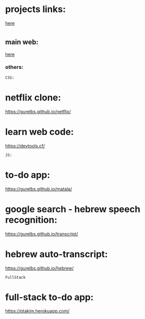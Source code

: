 # projects links: 

<a href="https://gurelbs.github.io/gurelbs/">here</a><h1>

## main web: 

<a href="https://guribs.com/">here</a>

### others: 

`
CSS:
`
# netflix clone: 
https://gurelbs.github.io/netflix/
# learn web code: 
https://devtools.cf/


`
JS:
`
# to-do app: 
https://gurelbs.github.io/matala/
# google search - hebrew speech recognition: 
https://gurelbs.github.io/transcript/
# hebrew auto-transcript: 
https://gurelbs.github.io/hebrew/

`
FullStack
`
# full-stack to-do app: 
https://ptakim.herokuapp.com/
